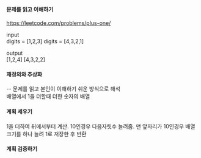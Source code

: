 #### 문제를 읽고 이해하기
https://leetcode.com/problems/plus-one/

input</br>
digits = [1,2,3]
digits = [4,3,2,1]


output</br>
[1,2,4]
[4,3,2,2]


#### 재정의와 추상화<br>
-- 문제를 읽고 본인이 이해하기 쉬운 방식으로 해석<br>
배열에서 1을 더할때 더한 숫자의 배열

#### 계획 세우기<br>
1을 더하여 뒤에서부터 계산. 10인경우 다음자릿수 늘려줌. 맨 앞자리가 10인경우 배열 크기를 하나 늘려 1로 저장한 후 반환

#### 계획 검증하기

